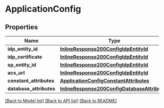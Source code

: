 # ApplicationConfig

## Properties
Name | Type | Description | Notes
------------ | ------------- | ------------- | -------------
**idp_entity_id** | [**InlineResponse200ConfigIdpEntityId**](InlineResponse200ConfigIdpEntityId.md) |  | [optional] 
**idp_certificate** | [**InlineResponse200ConfigIdpEntityId**](InlineResponse200ConfigIdpEntityId.md) |  | [optional] 
**sp_entity_id** | [**InlineResponse200ConfigIdpEntityId**](InlineResponse200ConfigIdpEntityId.md) |  | [optional] 
**acs_url** | [**InlineResponse200ConfigIdpEntityId**](InlineResponse200ConfigIdpEntityId.md) |  | [optional] 
**constant_attributes** | [**ApplicationConfigConstantAttributes**](ApplicationConfigConstantAttributes.md) |  | [optional] 
**database_attributes** | [**InlineResponse200ConfigDatabaseAttributes**](InlineResponse200ConfigDatabaseAttributes.md) |  | [optional] 

[[Back to Model list]](../README.md#documentation-for-models) [[Back to API list]](../README.md#documentation-for-api-endpoints) [[Back to README]](../README.md)


